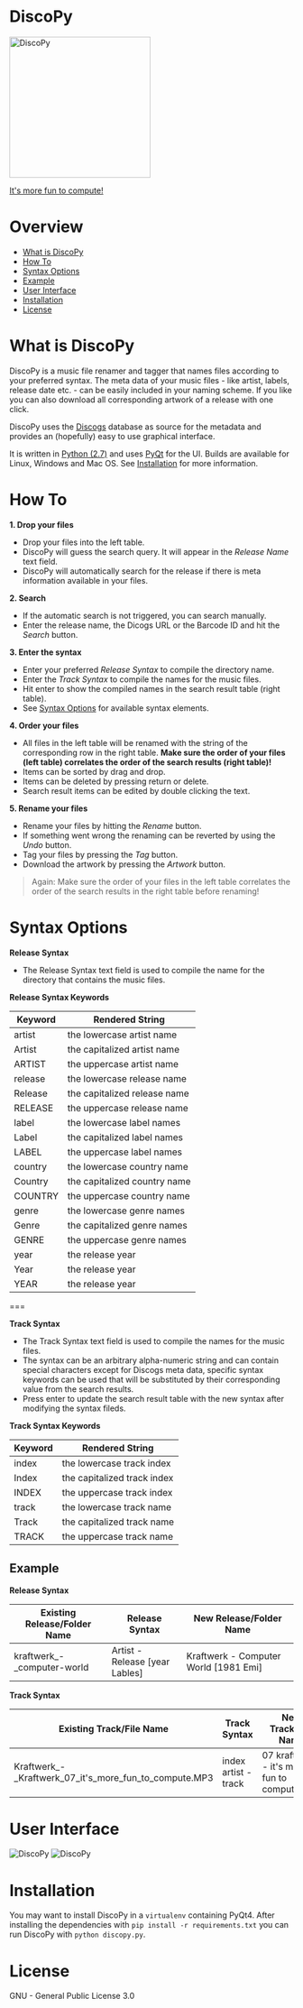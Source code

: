 # DiscoPy

<img src="/icons/discopy.png" alt="DiscoPy" width="250px">

<a href="https://www.youtube.com/watch?v=72Qa5T6RXVc">It's more fun to compute!</a>

# Overview
  
+ [What is DiscoPy](#what-is-discoPy)
+ [How To](#how-to)
+ [Syntax Options](#syntax-options)
+ [Example](#example)
+ [User Interface](#user-interface)
+ [Installation](#installation)
+ [License](#license)
    
# What is DiscoPy
  
DiscoPy is a music file renamer and tagger that names files according to your preferred syntax. The meta data of your music files - like artist, labels, release date etc. - can be easily included in your naming scheme. If you like you can also download all corresponding artwork of a release with one click. 

DiscoPy uses the <a href="http://www.discogs.com">Discogs</a> database as source for the metadata and provides an (hopefully) easy to use graphical interface.
    
It is written in <a href="http://www.python.org">Python (2.7)</a> and uses <a href="https://riverbankcomputing.com/software/pyqt/intro">PyQt</a> for the UI.
Builds are available for Linux, Windows and Mac OS. See [Installation](#installation) for more information.
    
# How To
  
**1. Drop your files**
  + Drop your files into the left table.
  + DiscoPy will guess the search query. It will appear in the *Release Name* text field.
  + DiscoPy will automatically search for the release if there is meta information available in your files.
 
**2. Search**
  + If the automatic search is not triggered, you can search manually.
  + Enter the release name, the Dicogs URL or the Barcode ID and hit the *Search* button.
  
**3. Enter the syntax**
  + Enter your preferred *Release Syntax* to compile the directory name.
  + Enter the *Track Syntax* to compile the names for the music files.
  + Hit enter to show the compiled names in the search result table (right table).
  + See <a href="#syntax-options">Syntax Options</a> for available syntax elements.
    
**4. Order your files**
  + All files in the left table will be renamed with the string of the corresponding row in the right table. **Make sure the order of your files (left table) correlates the order of the search results (right table)!**
  + Items can be sorted by drag and drop.
  + Items can be deleted by pressing return or delete.
  + Search result items can be edited by double clicking the text.
         
**5. Rename your files**
  + Rename your files by hitting the *Rename* button.
  + If something went wrong the renaming can be reverted by using the *Undo* button.
  + Tag your files by pressing the *Tag* button.
  + Download the artwork by pressing the *Artwork* button.


> Again: Make sure the order of your files in the left table correlates the order of the search results in the right table before renaming!


# Syntax Options
  
**Release Syntax**
+ The Release Syntax text field is used to compile the name for the directory that contains the music files.
    
**Release Syntax Keywords**

| Keyword | Rendered String             |
| --------|-----------------------------|      
| artist  | the lowercase artist name   |
| Artist  | the capitalized artist name |
| ARTIST  | the uppercase artist name   |
| release | the lowercase release name  |
| Release | the capitalized release name|
| RELEASE | the uppercase release name  |
| label   | the lowercase label names   |
| Label   | the capitalized label names |
| LABEL   | the uppercase label names   |
| country | the lowercase country name  |
| Country | the capitalized country name|
| COUNTRY | the uppercase country name  |
| genre   | the lowercase genre names   |
| Genre   | the capitalized genre names |
| GENRE   | the uppercase genre names   |
| year    | the release year            |
| Year    | the release year            |
| YEAR    | the release year            |

===

**Track Syntax**
+ The Track Syntax text field is used to compile the names for the music files.    
+ The syntax can be an arbitrary alpha-numeric string and can contain special characters except for Discogs meta data, specific syntax keywords can be used that will be substituted by their corresponding value from the search results.
+ Press enter to update the search result table with the new syntax after modifying the syntax fileds.
    
**Track Syntax Keywords**

| Keyword | Rendered String             |
| --------|-----------------------------|     
| index   | the lowercase track index   |
| Index   | the capitalized track index |
| INDEX   | the uppercase track index   |
| track   | the lowercase track name    |
| Track   | the capitalized track name  |
| TRACK   | the uppercase track name    |
     

## Example
  
**Release Syntax**
    
| Existing Release/Folder Name | Release Syntax                 | New Release/Folder Name               |
| -----------------------------|--------------------------------|---------------------------------------| 
| kraftwerk_-_computer-world   | Artist - Release [year Lables] | Kraftwerk - Computer World [1981 Emi] |

**Track Syntax**

| Existing Track/File Name                              | Track Syntax         | New Track/File Name                         |
| ------------------------------------------------------|----------------------|---------------------------------------------| 
| Kraftwerk_-_Kraftwerk_07_it's_more_fun_to_compute.MP3 | index artist - track | 07 kraftwerk - it's more fun to compute.mp3 |
      
    
# User Interface
  <img src="/icons/start.png" alt="DiscoPy" >
  <img src="/icons/mainwindow.png" alt="DiscoPy" >
    
# Installation
You may want to install DiscoPy in a `virtualenv` containing PyQt4. After installing the dependencies with `pip install -r requirements.txt` you can run DiscoPy with `python discopy.py`.

# License
GNU - General Public License 3.0

    
    
    
  

  


